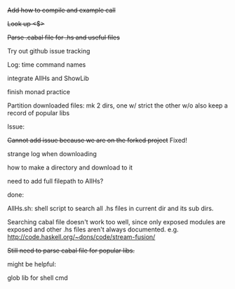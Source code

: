 ~~Add how to compile and example call~~

~~Look up <$>~~

~~Parse .cabal file for .hs and useful files~~

Try out github issue tracking

Log: time command names

integrate AllHs and ShowLib

finish monad practice

Partition downloaded files: mk 2 dirs, one w/ strict the other w/o
                            also keep a record of popular libs

Issue: 

~~Cannot add issue because we are on the forked project~~ Fixed!

strange log when downloading

how to make a directory and download to it

need to add full filepath to AllHs?

done:  

AllHs.sh: shell script to search all .hs files in current dir and its sub
dirs. 

Searching cabal file doesn't work too well, since only exposed modules
are exposed and other .hs files aren't always documented. e.g. 
http://code.haskell.org/~dons/code/stream-fusion/

~~Still need to parse cabal file for popular libs.~~

might be helpful: 

glob lib for shell cmd
